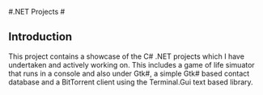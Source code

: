 #.NET Projects #

## Introduction ##

This project contains a showcase of the C# .NET projects which I have undertaken and actively working on. This includes a game of life simuator that runs in a console and also under Gtk#, a simple Gtk# based contact database and a BitTorrent client using the Terminal.Gui text based library. 


